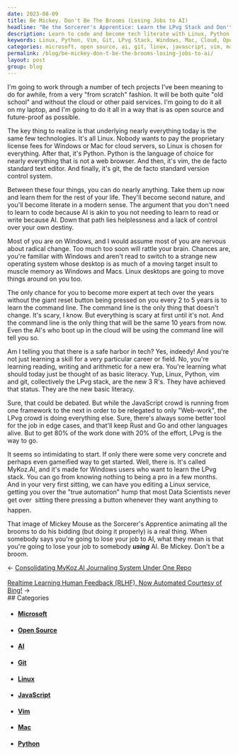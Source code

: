 ```yaml
---
date: 2023-08-09
title: Be Mickey. Don't Be The Brooms (Losing Jobs to AI)
headline: "Be the Sorcerer's Apprentice: Learn the LPvg Stack and Don't Lose Your Job to AI!"
description: Learn to code and become tech literate with Linux, Python, vim, and git. Don't be a victim of AI - be Mickey Mouse and animate the brooms to do your bidding! MyKoz.AI is an easy and gameified way to get started and become a pro in a few months.
keywords: Linux, Python, Vim, Git, LPvg Stack, Windows, Mac, Cloud, Open Source, Future-Proof, Command Line, AI, JavaScript, Rust, Go, MyKoz.AI, Sorcerer's Apprentice, Mickey Mouse, Automation, Data Scientists
categories: microsoft, open source, ai, git, linux, javascript, vim, mac, python
permalink: /blog/be-mickey-don-t-be-the-brooms-losing-jobs-to-ai/
layout: post
group: blog
---
```



I'm going to work through a number of tech projects I've been meaning to do for
awhile, from a very "from scratch" fashion. It will be both quite "old school"
and without the cloud or other paid services. I'm going to do it all on my
laptop, and I'm going to do it all in a way that is as open source and
future-proof as possible.

The key thing to realize is that underlying nearly everything today is the same
few technologies. It's all Linux. Nobody wants to pay the proprietary license
fees for Windows or Mac for cloud servers, so Linux is chosen for everything.
After that, it's Python. Python is the language of choice for nearly everything
that is not a web browser. And then, it's vim, the de facto standard text
editor. And finally, it's git, the de facto standard version control system.

Between these four things, you can do nearly anything. Take them up now and
learn them for the rest of your life. They'll become second nature, and you'll
become literate in a modern sense. The argument that you don't need to learn to
code because AI is akin to you not needing to learn to read or write because
AI. Down that path lies helplessness and a lack of control over your own
destiny.

Most of you are on Windows, and I would assume most of you are nervous about
radical change. Too much too soon will rattle your brain. Chances are, you're
familiar with Windows and aren't read to switch to a strange new operating
system whose desktop is as much of a moving target insult to muscle memory as
Windows and Macs. Linux desktops are going to move things around on you too.

The only chance for you to become more expert at tech over the years without
the giant reset button being pressed on you every 2 to 5 years is to learn the
command line. The command line is the only thing that doesn't change. It's
scary, I know. But everything is scary at first until it's not. And the command
line is the only thing that will be the same 10 years from now. Even the AI's
who boot up in the cloud will be using the command line will tell you so.

Am I telling you that there is a safe harbor in tech? Yes, indeedy! And you're
not just learning a skill for a very particular career or field. No, you're
learning reading, writing and arithmetic for a new era. You're learning what
should today just be thought of as basic literacy. Yup, Linux, Python, vim and
git, collectively the LPvg stack, are the new 3 R's. They have achieved that
status. They are the new basic literacy.

Sure, that could be debated. But while the JavaScript crowd is running from one
framework to the next in order to be relegated to only "Web-work", the LPvg
crowd is doing everything else. Sure, there's always some better tool for the
job in edge cases, and that'll keep Rust and Go and other languages alive. But
to get 80% of the work done with 20% of the effort, LPvg is the way to go.

It seems so intimidating to start. If only there were some very concrete and
perhaps even gameified way to get started. Well, there is. It's called
MyKoz.AI, and it's made for Windows users who want to learn the LPvg stack. You
can go from knowing nothing to being a pro in a few months. And in your very
first sitting, we can have you editing a Linux service, getting you over the
"true automation" hump that most Data Scientists never get over &#151; sitting
there pressing a button whenever they want anything to happen. 

That image of Mickey Mouse as the Sorcerer's Apprentice animating all the
brooms to do his bidding (but doing it properly) is a real thing. When somebody
says you're going to lose your job to AI, what they mean is that you're going
to lose your job to somebody ***using*** AI. Be Mickey. Don't be a broom.














<div class="arrow-links"><div class="post-nav-prev"><span class="arrow">&larr;&nbsp;</span><a href="/blog/consolidating-mykoz-ai-journaling-system-under-one-repo/">Consolidating MyKoz.AI Journaling System Under One Repo</a></div> &nbsp; <div class="post-nav-next"><a href="/blog/realtime-learning-human-feedback-rlhf-now-automated-courtesy-of-bing/">Realtime Learning Human Feedback (RLHF), Now Automated Courtesy of Bing!</a><span class="arrow">&nbsp;&rarr;</span></div></div>
## Categories

<ul>
<li><h4><a href='/microsoft/'>Microsoft</a></h4></li>
<li><h4><a href='/open-source/'>Open Source</a></h4></li>
<li><h4><a href='/ai/'>AI</a></h4></li>
<li><h4><a href='/git/'>Git</a></h4></li>
<li><h4><a href='/linux/'>Linux</a></h4></li>
<li><h4><a href='/javascript/'>JavaScript</a></h4></li>
<li><h4><a href='/vim/'>Vim</a></h4></li>
<li><h4><a href='/mac/'>Mac</a></h4></li>
<li><h4><a href='/python/'>Python</a></h4></li></ul>